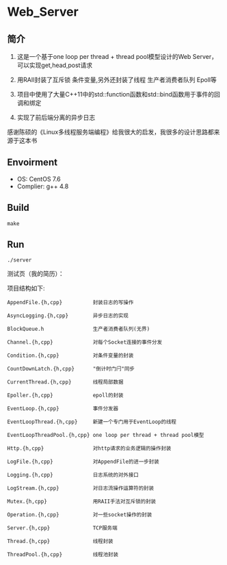 # Web_Server  

## 简介
1. 这是一个基于one loop per thread + thread pool模型设计的Web Server，可以实现get,head,post请求  
 
2. 用RAII封装了互斥锁 条件变量,另外还封装了线程 生产者消费者队列 Epoll等  
 
3. 项目中使用了大量C++11中的std::function函数和std::bind函数用于事件的回调和绑定  
 
4. 实现了前后端分离的异步日志  
 
感谢陈硕的《Linux多线程服务端编程》给我很大的启发，我很多的设计思路都来源于这本书

## Envoirment

* OS: CentOS 7.6
* Complier: g++ 4.8

## Build

```
make
```

## Run

```
./server
```

测试页（我的简历）：

 
项目结构如下:  
  
  
```
AppendFile.{h,cpp}          封装日志的写操作

AsyncLogging.{h,cpp}        异步日志的实现

BlockQueue.h                生产者消费者队列(无界)

Channel.{h,cpp}             对每个Socket连接的事件分发

Condition.{h,cpp}           对条件变量的封装

CountDownLatch.{h,cpp}      "倒计时门闩"同步

CurrentThread.{h,cpp}       线程局部数据

Epoller.{h,cpp}             epoll的封装

EventLoop.{h,cpp}           事件分发器

EventLoopThread.{h,cpp}     新建一个专门用于EventLoop的线程

EventLoopThreadPool.{h,cpp} one loop per thread + thread pool模型

Http.{h,cpp}                对http请求的业务逻辑的操作封装

LogFile.{h,cpp}             对AppendFile的进一步封装

Logging.{h,cpp}             日志系统的对外接口

LogStream.{h,cpp}           对日志流操作运算符的封装

Mutex.{h,cpp}               用RAII手法对互斥锁的封装

Operation.{h,cpp}           对一些socket操作的封装

Server.{h,cpp}              TCP服务端

Thread.{h,cpp}              线程封装

ThreadPool.{h,cpp}          线程池封装
```
